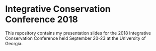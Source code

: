 # Integrative Conservation Conference 2018

This repository contains my presentation slides for the 2018 Integrative Conservation Conference held September 20-23 at the University of Georgia.